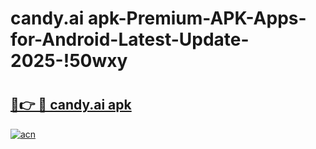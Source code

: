 # candy.ai apk-Premium-APK-Apps-for-Android-Latest-Update-2025-!50wxy

# <h2><a href="https://googleone.com">🔗👉 🔴 candy.ai apk</a></h2>

[![acn](https://github.com/user-attachments/assets/0f9c940e-d8b0-45ae-aac7-cd30a18b3e1c)](https://googleone.com)

